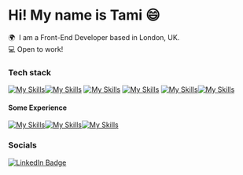 # Hi! My name is Tami 😄

🌍  I am a Front-End Developer based in London, UK.
<br/>
💻 Open to work!
<br/>

### Tech stack

[![My Skills](https://skillicons.dev/icons?i=express)](https://skillicons.dev)[![My Skills](https://skillicons.dev/icons?i=html,css)](https://skillicons.dev) [![My Skills](https://skillicons.dev/icons?i=js,ts)](https://skillicons.dev) [![My Skills](https://skillicons.dev/icons?i=react)](https://skillicons.dev) [![My Skills](https://skillicons.dev/icons?i=tailwind)](https://skillicons.dev)[![My Skills](https://skillicons.dev/icons?i=supabase)](https://skillicons.dev)
<br/>

#### Some Experience

[![My Skills](https://skillicons.dev/icons?i=bootstrap)](https://skillicons.dev)[![My Skills](https://skillicons.dev/icons?i=docker)](https://skillicons.dev)[![My Skills](https://skillicons.dev/icons?i=firebase)](https://skillicons.dev)

### Socials

<div id="badges">
  <a href="https://www.linkedin.com/in/tami-k-8a41ba2b2/">
    <img src="https://img.shields.io/badge/LinkedIn-blue?style=for-the-badge&logo=linkedin&logoColor=white" alt="LinkedIn Badge"/>
  </a>
</div>
